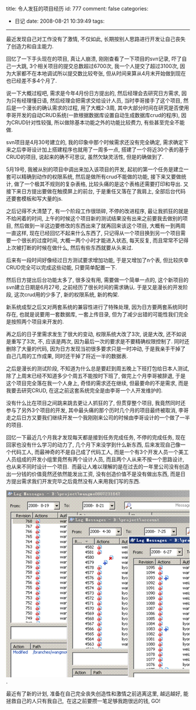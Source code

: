title: 令人发狂的项目经历
id: 777
comment: false
categories:
  - 日记
date: 2008-08-21 10:39:49
tags:
---

最近发现自己对工作没有了激情, 不仅如此, 长期按别人思路进行开发让自己丧失了创造力和自主能力.

回忆了一下手头现在的项目, 真让人崩溃, 刚刚查看了一下项目的svn记录, 吓了自己一大跳, 3个相关项目的提交总数超过6700次, 我一个人提交了超过3100次, 因为大家都不在本地调试所以提交数比较夸张, 但从时间来算从4月末开始做到现在也已经差不多4个月了.

说一下大概过程吧, 需求是今年4月份日方提出的, 然后经理会去研究日方需求, 因为只有经理懂日语, 然后经理会把需求交给设计人员, 当时李哥接手了这个项目, 然后是一个漫长的确认需求的过程, 用了大概2-3周, 其中大部分时间在研究是否使用李哥开发的自动CRUD系统(一款根据数据库设置自动生成数据库crud的程序), 因为CRUD针对性较强, 所以做除基本功能之外的功能比较费力, 有些甚至完全不能做.

svn项目是4月30号建立的, 我的印象中那个时候需求还没有完全确定, 需求确定下来之后李哥设计加上搭建程序也就用了一周多一点, 搭建了一个将近30个表的基于CRUD的项目, 说起来的确不可思议, 虽然欠缺灵活性, 但是的确做到了.

5月19号, 我被从别的项目中调出来加入该项目的开发, 起初的第一个任务是建立一套可以精确到动作的权限系统, 然后是做所有crud不能做的功能, 接下来又要做统计, 做了一个极其不规则的复杂表格, 比较头痛的是这个表格还需要打印和导出. 又接下来日方提出要做在触摸屏上的前台, 于是重任又落在了我肩上, 全部后台代码还要套模板和写大量的js.

之后记得不大清楚了, 有一个阶段工作很琐碎, 不停的改进程序, 最让我抓狂的就是不给闲着的时间, 上午的时候这个项目新的测试结果没有出来之前要我去做别的项目, 然后做到一半这边要修改的东西出来了就再回来该这个项目, 大概有一到两周一直这样, 现在已经回忆不起来什么东西了, 只记得从一个项目换到另一个项目需要一个很长的过度时间, 大概一两个小时才能进入状态, 每天反复, 而且常常不记得上次被打断的时候在做什么, 然后有些东西就要从头来过.

后来有一段时间好像经过日方测试要求增加功能, 于是又增加了n个表, 但比较庆幸CRUD完全可以完成这些动能, 只要简单配置一下.

然后日方提出后台功能太多了, 很多没有用, 需要做一个简单一点的, 这个新项目的svn建立日期是6月27号, 之前经历了很长时间的需求确认. 于是又是漫长的开发阶段, 这次crud用的少多了, 新的权限系统, 新的构架.

新系统成型之后又对两套系统的兼容性进行了特殊处理, 因为日方要两套系统同时存在, 也就是说要用一套数据库, 一套上传目录, 但为了减少出错的可能性我们完全是按照两个项目来开发的.

再之后的日子里需求发生了很大的变动, 权限系统大改了3次, 说是大改, 还不如说是重写了3次, 不, 应该是两次, 因为最后一次的要求是不要精确权限控制了. 同时还删除了大量的代码, 因为日方发现当初很多要求只是一时冲动, 于是我亲手干掉了自己几周的工作成果, 同时还干掉了将近一半的数据表.

之后是漫长的测试阶段, 不知道为什么总是要赶到周五晚上下班打包给日本人测试, 除了上周末已经不知道多少个周五不能按时下班了, 做完上个月李哥被辞退, 于是这个项目完全落在我一个人身上, 奇怪的需求还在继续, 但最要命的不是需求, 而是我要去研究CRUD, 在这之前这套系统完全是由李哥一个人开发维护的.

没有什么比在项目之间跳来跳去更让人抓狂的了, 但贯穿整个项目, 我竟然同时还参与了另外3个项目的开发, 其中最头痛的那个历时几个月的项目最终被取消, 李哥走之后日方又要我们继续开发一个我刚刚来公司的时候由李哥设计的一个做了一半的项目.

回忆一下最近几个月我才发现每天都是接到任务完成任务, 不停的完成任务, 现在回家也没有什么学习的动力了, 几个月下来没学到什么新东西, 后来发现自己像一个代码工人, 而最神奇的不是自己成了代码工人, 而是一个有3个开发人员一个美工人员组成的开发小组里竟然有两个设计人员, 而且两个人从来不按一个思路设计, 也从来不同时设计一个项目.  而最让人难以理解的是在过去的一年里公司没有创造出一分钱的价值竟然还依然能发出工资, 没有创造价值不是没有做出东西, 而是日方提出需求我们开发完毕之后竟然没有人来用我们写的东西.

[![](/wp-content/uploads/2008/08/account.gif "account")](/wp-content/uploads/2008/08/account.gif).

最近有了新的计划, 准备在自己完全丧失创造性和激情之前逃离这里, 越远越好, 能拯救自己的人只有我自己,  在这之前要攒一笔足够我跑很远的钱, GO!
